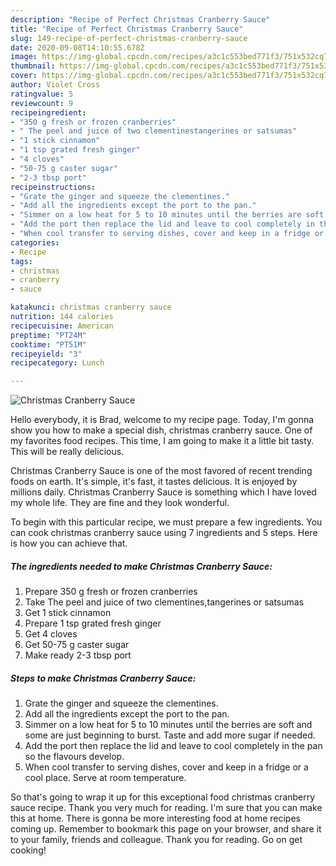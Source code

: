 ```yaml
---
description: "Recipe of Perfect Christmas Cranberry Sauce"
title: "Recipe of Perfect Christmas Cranberry Sauce"
slug: 149-recipe-of-perfect-christmas-cranberry-sauce
date: 2020-09-08T14:10:55.678Z
image: https://img-global.cpcdn.com/recipes/a3c1c553bed771f3/751x532cq70/christmas-cranberry-sauce-recipe-main-photo.jpg
thumbnail: https://img-global.cpcdn.com/recipes/a3c1c553bed771f3/751x532cq70/christmas-cranberry-sauce-recipe-main-photo.jpg
cover: https://img-global.cpcdn.com/recipes/a3c1c553bed771f3/751x532cq70/christmas-cranberry-sauce-recipe-main-photo.jpg
author: Violet Cross
ratingvalue: 5
reviewcount: 9
recipeingredient:
- "350 g fresh or frozen cranberries"
- " The peel and juice of two clementinestangerines or satsumas"
- "1 stick cinnamon"
- "1 tsp grated fresh ginger"
- "4 cloves"
- "50-75 g caster sugar"
- "2-3 tbsp port"
recipeinstructions:
- "Grate the ginger and squeeze the clementines."
- "Add all the ingredients except the port to the pan."
- "Simmer on a low heat for 5 to 10 minutes until the berries are soft and some are just beginning to burst. Taste and add more sugar if needed."
- "Add the port then replace the lid and leave to cool completely in the pan so the flavours develop."
- "When cool transfer to serving dishes, cover and keep in a fridge or a cool place. Serve at room temperature."
categories:
- Recipe
tags:
- christmas
- cranberry
- sauce

katakunci: christmas cranberry sauce 
nutrition: 144 calories
recipecuisine: American
preptime: "PT24M"
cooktime: "PT51M"
recipeyield: "3"
recipecategory: Lunch

---
```



![Christmas Cranberry Sauce](https://img-global.cpcdn.com/recipes/a3c1c553bed771f3/751x532cq70/christmas-cranberry-sauce-recipe-main-photo.jpg)

Hello everybody, it is Brad, welcome to my recipe page. Today, I'm gonna show you how to make a special dish, christmas cranberry sauce. One of my favorites food recipes. This time, I am going to make it a little bit tasty. This will be really delicious.

Christmas Cranberry Sauce is one of the most favored of recent trending foods on earth. It's simple, it's fast, it tastes delicious. It is enjoyed by millions daily. Christmas Cranberry Sauce is something which I have loved my whole life. They are fine and they look wonderful.




To begin with this particular recipe, we must prepare a few ingredients. You can cook christmas cranberry sauce using 7 ingredients and 5 steps. Here is how you can achieve that.

<!--inarticleads1-->

##### The ingredients needed to make Christmas Cranberry Sauce:

1. Prepare 350 g fresh or frozen cranberries
1. Take  The peel and juice of two clementines,tangerines or satsumas
1. Get 1 stick cinnamon
1. Prepare 1 tsp grated fresh ginger
1. Get 4 cloves
1. Get 50-75 g caster sugar
1. Make ready 2-3 tbsp port




<!--inarticleads2-->

##### Steps to make Christmas Cranberry Sauce:

1. Grate the ginger and squeeze the clementines.
1. Add all the ingredients except the port to the pan.
1. Simmer on a low heat for 5 to 10 minutes until the berries are soft and some are just beginning to burst. Taste and add more sugar if needed.
1. Add the port then replace the lid and leave to cool completely in the pan so the flavours develop.
1. When cool transfer to serving dishes, cover and keep in a fridge or a cool place. Serve at room temperature.




So that's going to wrap it up for this exceptional food christmas cranberry sauce recipe. Thank you very much for reading. I'm sure that you can make this at home. There is gonna be more interesting food at home recipes coming up. Remember to bookmark this page on your browser, and share it to your family, friends and colleague. Thank you for reading. Go on get cooking!
